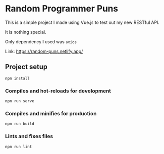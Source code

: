 # Random Programmer Puns


This is a simple project I made using Vue.js to test out my new RESTful API.

It is nothing special.

Only dependency I used was ``` axios ```

Link: https://random-puns.netlify.app/

## Project setup
```
npm install
```

### Compiles and hot-reloads for development
```
npm run serve
```

### Compiles and minifies for production
```
npm run build
```

### Lints and fixes files
```
npm run lint
```

